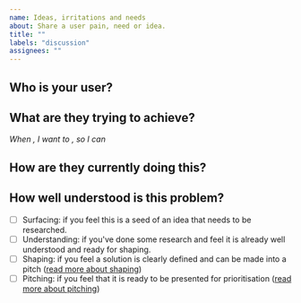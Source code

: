 ```yaml
---
name: Ideas, irritations and needs
about: Share a user pain, need or idea.
title: ""
labels: "discussion"
assignees: ""
---
```


<!-- There are _many_ different frameworks for describing problems and ideas, feel free to use a framework you are already used to, otherwise use the following prompts to guide you-->

## Who is your user?

<!-- describe the broad class of user rather than an individual i.e. contributors to multiple collectives-->

## What are they trying to achieve?

<!-- try not to describe a solution, try to describe what they are _ultimately_ trying to achieve i.e. file a tax return. Feel free to use the following as a template.-->

_When <situation>, I want to <motivation>, so I can <outcome>_

## How are they currently doing this?

<!-- problems with workarounds already followed are likely to have a greater need for the individual. -->

## How well understood is this problem?

<!-- tick the box that best describes how you feel about this problem -->

- [ ] Surfacing: if you feel this is a seed of an idea that needs to be researched.
- [ ] Understanding: if you've done some research and feel it is already well understood and ready for shaping.
- [ ] Shaping: if you feel a solution is clearly defined and can be made into a pitch ([read more about shaping](https://basecamp.com/shapeup/1.1-chapter-02))
- [ ] Pitching: if you feel that it is ready to be presented for prioritisation ([read more about pitching](https://basecamp.com/shapeup/1.5-chapter-06))
